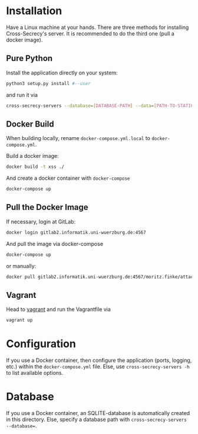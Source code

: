 # Installation

Have a Linux machine at your hands. There are three methods for installing
Cross-Secrecy's server. It is recommended to do the third one (pull a docker
image).


## Pure Python
Install the application directly on your system:

```bash
python3 setup.py install #--user
```

and run it via

```bash
cross-secrecy-servers --database=[DATABASE-PATH] --data=[PATH-TO-STATIC-AND-TEMPLATES]
```

## Docker Build

When building locally, rename `docker-compose.yml.local` to
`docker-compose.yml`.

Build a docker image:

```bash
docker build -t xss ./
```

And create a docker container with `docker-compose`

```bash
docker-compose up
```

## Pull the Docker Image

If necessary, login at GitLab:
```bash
docker login gitlab2.informatik.uni-wuerzburg.de:4567
```

And pull the image via docker-compose
```bash
docker-compose up
```

or manually:

```bash
docker pull gitlab2.informatik.uni-wuerzburg.de:4567/moritz.finke/attack-the-web-xss
```

## Vagrant

Head to [vagrant](../vagrant/) and run the Vagrantfile via

```bash
vagrant up
```

# Configuration
If you use a Docker container, then configure the application (ports, logging,
etc.) within the `docker-compose.yml` file. Else, use `cross-secrecy-servers
-h` to list available options.

# Database
If you use a Docker container, an SQLITE-database is automatically created in
this directory. Else, specify a database path with `cross-secrecy-servers
--database=`.
